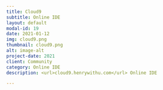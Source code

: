 ```yaml
---
title: Cloud9
subtitle: Online IDE
layout: default
modal-id: 19
date: 2021-01-12
img: cloud9.png
thumbnail: cloud9.png
alt: image-alt
project-date: 2021
client: Community
category: Online IDE
description: <url>cloud9.henrywithu.com</url> Online IDE

---
```

